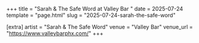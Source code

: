 +++
title = "Sarah & The Safe Word at Valley Bar "
date = 2025-07-24
template = "page.html"
slug = "2025-07-24-sarah-the-safe-word"

[extra]
artist = "Sarah & The Safe Word"
venue = "Valley Bar"
venue_url = "https://www.valleybarphx.com/"
+++
